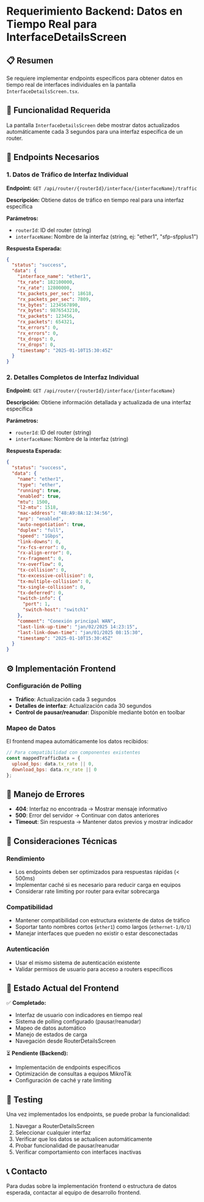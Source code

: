 # Requerimiento Backend: Datos en Tiempo Real para InterfaceDetailsScreen

## 📋 Resumen
Se requiere implementar endpoints específicos para obtener datos en tiempo real de interfaces individuales en la pantalla `InterfaceDetailsScreen.tsx`.

## 🎯 Funcionalidad Requerida
La pantalla `InterfaceDetailsScreen` debe mostrar datos actualizados automáticamente cada 3 segundos para una interfaz específica de un router.

## 🔗 Endpoints Necesarios

### 1. Datos de Tráfico de Interfaz Individual
**Endpoint:** `GET /api/router/{routerId}/interface/{interfaceName}/traffic`

**Descripción:** Obtiene datos de tráfico en tiempo real para una interfaz específica

**Parámetros:**
- `routerId`: ID del router (string)
- `interfaceName`: Nombre de la interfaz (string, ej: "ether1", "sfp-sfpplus1")

**Respuesta Esperada:**
```json
{
  "status": "success",
  "data": {
    "interface_name": "ether1",
    "tx_rate": 182100000,
    "rx_rate": 12800000,
    "tx_packets_per_sec": 18618,
    "rx_packets_per_sec": 7809,
    "tx_bytes": 1234567890,
    "rx_bytes": 9876543210,
    "tx_packets": 123456,
    "rx_packets": 654321,
    "tx_errors": 0,
    "rx_errors": 0,
    "tx_drops": 0,
    "rx_drops": 0,
    "timestamp": "2025-01-10T15:30:45Z"
  }
}
```

### 2. Detalles Completos de Interfaz Individual
**Endpoint:** `GET /api/router/{routerId}/interface/{interfaceName}`

**Descripción:** Obtiene información detallada y actualizada de una interfaz específica

**Parámetros:**
- `routerId`: ID del router (string)
- `interfaceName`: Nombre de la interfaz (string)

**Respuesta Esperada:**
```json
{
  "status": "success",
  "data": {
    "name": "ether1",
    "type": "ether",
    "running": true,
    "enabled": true,
    "mtu": 1500,
    "l2-mtu": 1518,
    "mac-address": "48:A9:8A:12:34:56",
    "arp": "enabled",
    "auto-negotiation": true,
    "duplex": "full",
    "speed": "1Gbps",
    "link-downs": 0,
    "rx-fcs-error": 0,
    "rx-align-error": 0,
    "rx-fragment": 0,
    "rx-overflow": 0,
    "tx-collision": 0,
    "tx-excessive-collision": 0,
    "tx-multiple-collision": 0,
    "tx-single-collision": 0,
    "tx-deferred": 0,
    "switch-info": {
      "port": 1,
      "switch-host": "switch1"
    },
    "comment": "Conexión principal WAN",
    "last-link-up-time": "jan/02/2025 14:23:15",
    "last-link-down-time": "jan/01/2025 08:15:30",
    "timestamp": "2025-01-10T15:30:45Z"
  }
}
```

## ⚙️ Implementación Frontend

### Configuración de Polling
- **Tráfico**: Actualización cada 3 segundos
- **Detalles de interfaz**: Actualización cada 30 segundos
- **Control de pausar/reanudar**: Disponible mediante botón en toolbar

### Mapeo de Datos
El frontend mapea automáticamente los datos recibidos:
```javascript
// Para compatibilidad con componentes existentes
const mappedTrafficData = {
  upload_bps: data.tx_rate || 0,
  download_bps: data.rx_rate || 0
};
```

## 🚨 Manejo de Errores
- **404**: Interfaz no encontrada → Mostrar mensaje informativo
- **500**: Error del servidor → Continuar con datos anteriores
- **Timeout**: Sin respuesta → Mantener datos previos y mostrar indicador

## 🔧 Consideraciones Técnicas

### Rendimiento
- Los endpoints deben ser optimizados para respuestas rápidas (< 500ms)
- Implementar caché si es necesario para reducir carga en equipos
- Considerar rate limiting por router para evitar sobrecarga

### Compatibilidad
- Mantener compatibilidad con estructura existente de datos de tráfico
- Soportar tanto nombres cortos (`ether1`) como largos (`ethernet-1/0/1`)
- Manejar interfaces que pueden no existir o estar desconectadas

### Autenticación
- Usar el mismo sistema de autenticación existente
- Validar permisos de usuario para acceso a routers específicos

## 📱 Estado Actual del Frontend
✅ **Completado:**
- Interfaz de usuario con indicadores en tiempo real
- Sistema de polling configurado (pausar/reanudar)
- Mapeo de datos automático
- Manejo de estados de carga
- Navegación desde RouterDetailsScreen

⏳ **Pendiente (Backend):**
- Implementación de endpoints específicos
- Optimización de consultas a equipos MikroTik
- Configuración de caché y rate limiting

## 🧪 Testing
Una vez implementados los endpoints, se puede probar la funcionalidad:
1. Navegar a RouterDetailsScreen
2. Seleccionar cualquier interfaz
3. Verificar que los datos se actualicen automáticamente
4. Probar funcionalidad de pausar/reanudar
5. Verificar comportamiento con interfaces inactivas

## 📞 Contacto
Para dudas sobre la implementación frontend o estructura de datos esperada, contactar al equipo de desarrollo frontend.